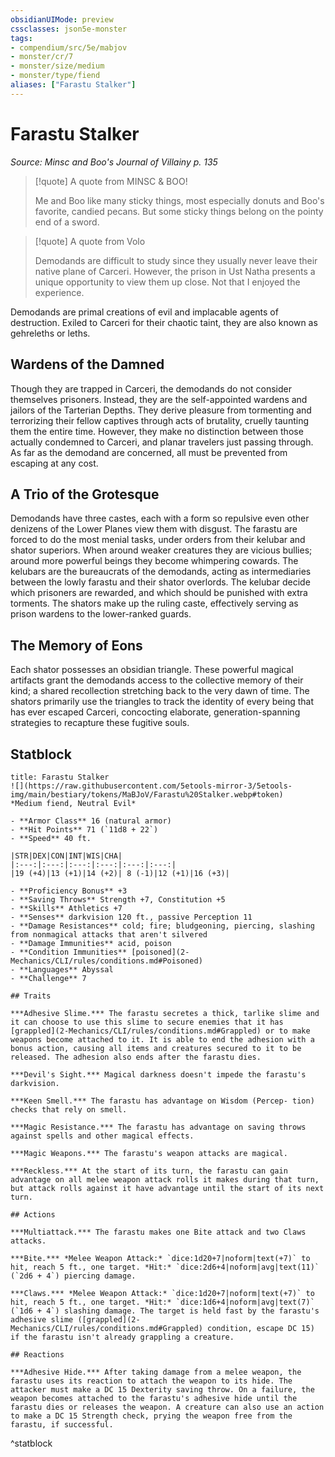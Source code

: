 ```yaml
---
obsidianUIMode: preview
cssclasses: json5e-monster
tags:
- compendium/src/5e/mabjov
- monster/cr/7
- monster/size/medium
- monster/type/fiend
aliases: ["Farastu Stalker"]
---
```

# Farastu Stalker
*Source: Minsc and Boo's Journal of Villainy p. 135*  

> [!quote] A quote from MINSC & BOO!  
> 
> Me and Boo like many sticky things, most especially donuts and Boo's favorite, candied pecans. But some sticky things belong on the pointy end of a sword.

> [!quote] A quote from Volo  
> 
> Demodands are difficult to study since they usually never leave their native plane of Carceri. However, the prison in Ust Natha presents a unique opportunity to view them up close. Not that I enjoyed the experience.

Demodands are primal creations of evil and implacable agents of destruction. Exiled to Carceri for their chaotic taint, they are also known as gehreleths or leths.

## Wardens of the Damned

Though they are trapped in Carceri, the demodands do not consider themselves prisoners. Instead, they are the self-appointed wardens and jailors of the Tarterian Depths. They derive pleasure from tormenting and terrorizing their fellow captives through acts of brutality, cruelly taunting them the entire time. However, they make no distinction between those actually condemned to Carceri, and planar travelers just passing through. As far as the demodand are concerned, all must be prevented from escaping at any cost.

## A Trio of the Grotesque

Demodands have three castes, each with a form so repulsive even other denizens of the Lower Planes view them with disgust. The farastu are forced to do the most menial tasks, under orders from their kelubar and shator superiors. When around weaker creatures they are vicious bullies; around more powerful beings they become whimpering cowards. The kelubars are the bureaucrats of the demodands, acting as intermediaries between the lowly farastu and their shator overlords. The kelubar decide which prisoners are rewarded, and which should be punished with extra torments. The shators make up the ruling caste, effectively serving as prison wardens to the lower-ranked guards.

## The Memory of Eons

Each shator possesses an obsidian triangle. These powerful magical artifacts grant the demodands access to the collective memory of their kind; a shared recollection stretching back to the very dawn of time. The shators primarily use the triangles to track the identity of every being that has ever escaped Carceri, concocting elaborate, generation-spanning strategies to recapture these fugitive souls.

## Statblock

```ad-statblock
title: Farastu Stalker
![](https://raw.githubusercontent.com/5etools-mirror-3/5etools-img/main/bestiary/tokens/MaBJoV/Farastu%20Stalker.webp#token)
*Medium fiend, Neutral Evil*

- **Armor Class** 16 (natural armor)
- **Hit Points** 71 (`11d8 + 22`)
- **Speed** 40 ft.

|STR|DEX|CON|INT|WIS|CHA|
|:---:|:---:|:---:|:---:|:---:|:---:|
|19 (+4)|13 (+1)|14 (+2)| 8 (-1)|12 (+1)|16 (+3)|

- **Proficiency Bonus** +3
- **Saving Throws** Strength +7, Constitution +5
- **Skills** Athletics +7
- **Senses** darkvision 120 ft., passive Perception 11
- **Damage Resistances** cold; fire; bludgeoning, piercing, slashing from nonmagical attacks that aren't silvered
- **Damage Immunities** acid, poison
- **Condition Immunities** [poisoned](2-Mechanics/CLI/rules/conditions.md#Poisoned)
- **Languages** Abyssal
- **Challenge** 7

## Traits

***Adhesive Slime.*** The farastu secretes a thick, tarlike slime and it can choose to use this slime to secure enemies that it has [grappled](2-Mechanics/CLI/rules/conditions.md#Grappled) or to make weapons become attached to it. It is able to end the adhesion with a bonus action, causing all items and creatures secured to it to be released. The adhesion also ends after the farastu dies.

***Devil's Sight.*** Magical darkness doesn't impede the farastu's darkvision.

***Keen Smell.*** The farastu has advantage on Wisdom (Percep- tion) checks that rely on smell.

***Magic Resistance.*** The farastu has advantage on saving throws against spells and other magical effects.

***Magic Weapons.*** The farastu's weapon attacks are magical.

***Reckless.*** At the start of its turn, the farastu can gain advantage on all melee weapon attack rolls it makes during that turn, but attack rolls against it have advantage until the start of its next turn.

## Actions

***Multiattack.*** The farastu makes one Bite attack and two Claws attacks.

***Bite.*** *Melee Weapon Attack:* `dice:1d20+7|noform|text(+7)` to hit, reach 5 ft., one target. *Hit:* `dice:2d6+4|noform|avg|text(11)` (`2d6 + 4`) piercing damage.

***Claws.*** *Melee Weapon Attack:* `dice:1d20+7|noform|text(+7)` to hit, reach 5 ft., one target. *Hit:* `dice:1d6+4|noform|avg|text(7)` (`1d6 + 4`) slashing damage. The target is held fast by the farastu's adhesive slime ([grappled](2-Mechanics/CLI/rules/conditions.md#Grappled) condition, escape DC 15) if the farastu isn't already grappling a creature.

## Reactions

***Adhesive Hide.*** After taking damage from a melee weapon, the farastu uses its reaction to attach the weapon to its hide. The attacker must make a DC 15 Dexterity saving throw. On a failure, the weapon becomes attached to the farastu's adhesive hide until the farastu dies or releases the weapon. A creature can also use an action to make a DC 15 Strength check, prying the weapon free from the farastu, if successful.
```
^statblock